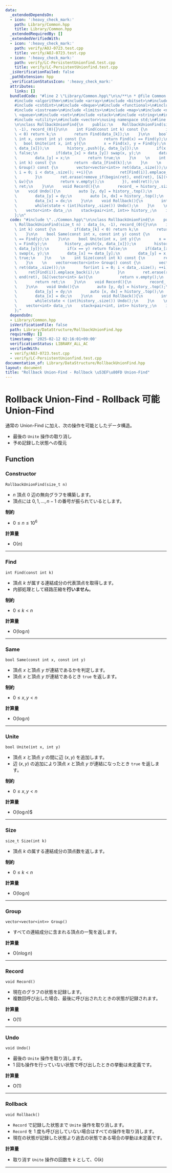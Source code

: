 ```yaml
---
data:
  _extendedDependsOn:
  - icon: ':heavy_check_mark:'
    path: Library/Common.hpp
    title: Library/Common.hpp
  _extendedRequiredBy: []
  _extendedVerifiedWith:
  - icon: ':heavy_check_mark:'
    path: verify/AOJ-0723.test.cpp
    title: verify/AOJ-0723.test.cpp
  - icon: ':heavy_check_mark:'
    path: verify/LC-PersistentUnionfind.test.cpp
    title: verify/LC-PersistentUnionfind.test.cpp
  _isVerificationFailed: false
  _pathExtension: hpp
  _verificationStatusIcon: ':heavy_check_mark:'
  attributes:
    links: []
  bundledCode: "#line 2 \"Library/Common.hpp\"\n\n/**\n * @file Common.hpp\n */\n\n\
    #include <algorithm>\n#include <array>\n#include <bitset>\n#include <cassert>\n\
    #include <cstdint>\n#include <deque>\n#include <functional>\n#include <iomanip>\n\
    #include <iostream>\n#include <limits>\n#include <map>\n#include <numeric>\n#include\
    \ <queue>\n#include <set>\n#include <stack>\n#include <string>\n#include <tuple>\n\
    #include <utility>\n#include <vector>\nusing namespace std;\n#line 2 \"Library/DataStructure/RollbackUnionFind.hpp\"\
    \n\nclass RollbackUnionFind{\n    public:\n    RollbackUnionFind(size_t n) : data_(n,\
    \ -1), record_(0){}\n\n    int Find(const int k) const {\n        if(data_[k]\
    \ < 0) return k;\n        return Find(data_[k]);\n    }\n\n    bool Same(const\
    \ int x, const int y) const {\n        return Find(x) == Find(y);\n    }\n\n \
    \   bool Unite(int x, int y){\n        x = Find(x), y = Find(y);\n        history_.push({x,\
    \ data_[x]});\n        history_.push({y, data_[y]});\n        if(x == y) return\
    \ false;\n        if(data_[x] > data_[y]) swap(x, y);\n        data_[x] += data_[y];\n\
    \        data_[y] = x;\n        return true;\n    }\n    \n    int Size(const\
    \ int k) const {\n        return -data_[Find(k)];\n    }\n    \n    vector<vector<int>>\
    \ Group() const {\n        vector<vector<int>> ret(data_.size());\n        for(int\
    \ i = 0; i < data_.size(); ++i){\n            ret[Find(i)].emplace_back(i);\n\
    \        }\n        ret.erase(remove_if(begin(ret), end(ret), [&](vector<int>\
    \ &v){\n            return v.empty();\n        }), end(ret));\n        return\
    \ ret;\n    }\n\n    void Record(){\n        record_ = history_.size();\n    }\n\
    \n    void Undo(){\n        auto [y, dy] = history_.top();\n        history_.pop();\n\
    \        data_[y] = dy;\n        auto [x, dx] = history_.top();\n        history_.pop();\n\
    \        data_[x] = dx;\n    }\n\n    void Rollback(){\n        int state = record_;\n\
    \        while(state < (int)history_.size()) Undo();\n    }\n    \n    private:\n\
    \    vector<int> data_;\n    stack<pair<int, int>> history_;\n    int record_;\n\
    };\n"
  code: "#include \"../Common.hpp\"\n\nclass RollbackUnionFind{\n    public:\n   \
    \ RollbackUnionFind(size_t n) : data_(n, -1), record_(0){}\n\n    int Find(const\
    \ int k) const {\n        if(data_[k] < 0) return k;\n        return Find(data_[k]);\n\
    \    }\n\n    bool Same(const int x, const int y) const {\n        return Find(x)\
    \ == Find(y);\n    }\n\n    bool Unite(int x, int y){\n        x = Find(x), y\
    \ = Find(y);\n        history_.push({x, data_[x]});\n        history_.push({y,\
    \ data_[y]});\n        if(x == y) return false;\n        if(data_[x] > data_[y])\
    \ swap(x, y);\n        data_[x] += data_[y];\n        data_[y] = x;\n        return\
    \ true;\n    }\n    \n    int Size(const int k) const {\n        return -data_[Find(k)];\n\
    \    }\n    \n    vector<vector<int>> Group() const {\n        vector<vector<int>>\
    \ ret(data_.size());\n        for(int i = 0; i < data_.size(); ++i){\n       \
    \     ret[Find(i)].emplace_back(i);\n        }\n        ret.erase(remove_if(begin(ret),\
    \ end(ret), [&](vector<int> &v){\n            return v.empty();\n        }), end(ret));\n\
    \        return ret;\n    }\n\n    void Record(){\n        record_ = history_.size();\n\
    \    }\n\n    void Undo(){\n        auto [y, dy] = history_.top();\n        history_.pop();\n\
    \        data_[y] = dy;\n        auto [x, dx] = history_.top();\n        history_.pop();\n\
    \        data_[x] = dx;\n    }\n\n    void Rollback(){\n        int state = record_;\n\
    \        while(state < (int)history_.size()) Undo();\n    }\n    \n    private:\n\
    \    vector<int> data_;\n    stack<pair<int, int>> history_;\n    int record_;\n\
    };"
  dependsOn:
  - Library/Common.hpp
  isVerificationFile: false
  path: Library/DataStructure/RollbackUnionFind.hpp
  requiredBy: []
  timestamp: '2025-02-12 02:16:01+09:00'
  verificationStatus: LIBRARY_ALL_AC
  verifiedWith:
  - verify/AOJ-0723.test.cpp
  - verify/LC-PersistentUnionfind.test.cpp
documentation_of: Library/DataStructure/RollbackUnionFind.hpp
layout: document
title: "Rollback Union-Find - Rollback \u53EF\u80FD Union-Find"
---
```


# Rollback Union-Find - Rollback 可能 Union-Find

通常の Union-Find に加え、次の操作を可能としたデータ構造。

- 最後の `Unite` 操作の取り消し
- 予め記録した状態への復元

## Function

### Constructor

```
RollbackUnionFind(size_t n)
```

- $n$ 頂点 $0$ 辺の無向グラフを構築します。
- 頂点には $0, 1, \dots, n - 1$ の番号が振られているとします。

**制約**

- $0 \le n \le 10^6$

**計算量**

- $\textrm{O}(n)$

---

### Find

```
int Find(const int k)
```

- 頂点 $k$ が属する連結成分の代表頂点を取得します。
- 内部処理として経路圧縮を**行いません**。

**制約**

- $0 \le k \lt n$

**計算量**

- $\textrm{O}(\log n)$

---

### Same

```
bool Same(const int x, const int y)
```

- 頂点 $x$ と頂点 $y$ が連結であるかを判定します。
- 頂点 $x$ と頂点 $y$ が連結であるとき `true` を返します。

**制約**

- $0 \le x, y \lt n$

**計算量**

- $\textrm{O}(\log n)$

---

### Unite

```
bool Unite(int x, int y)
```

- 頂点 $x$ と頂点 $y$ の間に辺 $(x, y)$ を追加します。
- 辺 $(x, y)$ の追加により頂点 $x$ と頂点 $y$ が連結になったとき `true` を返します。

**制約**

- $0 \le x, y \lt n$

**計算量**

- $\textrm{O}(\log n)$$

---

### Size

```
size_t Size(int k)
```

- 頂点 $k$ の属する連結成分の頂点数を返します。

**制約**

- $0 \le k \lt n$

**計算量**

- $\textrm{O}(\log n)$

---

### Group

```
vector<vector<int>> Group()
```

- すべての連結成分に含まれる頂点の一覧を返します。

**計算量**

- $\textrm{O}(n \log n)$

---

### Record

```
void Record()
```

- 現在のグラフの状態を記録します。
- 複数回呼び出した場合、最後に呼び出されたときの状態が記録されます。

**計算量**

- $\textrm{O}(1)$

---

### Undo

```
void Undo()
```

- 最後の `Unite` 操作を取り消します。
- $1$ 回も操作を行っていない状態で呼び出したときの挙動は未定義です。

**計算量**

- $\textrm{O}(1)$

---

### Rollback

```
void Rollback()
```

- `Record` で記録した状態まで `Unite` 操作を取り消します。
- `Record` を $1$ 度も呼び出していない場合はすべての操作を取り消します。
- 現在の状態が記録した状態より過去の状態である場合の挙動は未定義です。

**計算量**

- 取り消す `Unite` 操作の回数を $k$ として、$\textrm{O}(k)$

---
